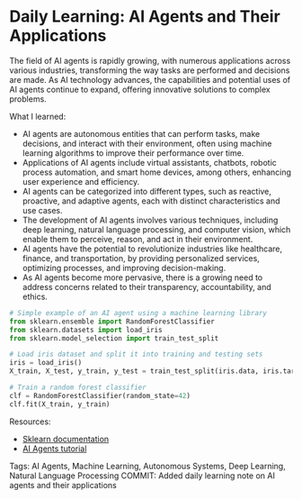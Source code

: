 # Daily Learning: AI Agents and Their Applications
The field of AI agents is rapidly growing, with numerous applications across various industries, transforming the way tasks are performed and decisions are made. As AI technology advances, the capabilities and potential uses of AI agents continue to expand, offering innovative solutions to complex problems.

What I learned:
* AI agents are autonomous entities that can perform tasks, make decisions, and interact with their environment, often using machine learning algorithms to improve their performance over time.
* Applications of AI agents include virtual assistants, chatbots, robotic process automation, and smart home devices, among others, enhancing user experience and efficiency.
* AI agents can be categorized into different types, such as reactive, proactive, and adaptive agents, each with distinct characteristics and use cases.
* The development of AI agents involves various techniques, including deep learning, natural language processing, and computer vision, which enable them to perceive, reason, and act in their environment.
* AI agents have the potential to revolutionize industries like healthcare, finance, and transportation, by providing personalized services, optimizing processes, and improving decision-making.
* As AI agents become more pervasive, there is a growing need to address concerns related to their transparency, accountability, and ethics.

```python
# Simple example of an AI agent using a machine learning library
from sklearn.ensemble import RandomForestClassifier
from sklearn.datasets import load_iris
from sklearn.model_selection import train_test_split

# Load iris dataset and split it into training and testing sets
iris = load_iris()
X_train, X_test, y_train, y_test = train_test_split(iris.data, iris.target, test_size=0.2, random_state=42)

# Train a random forest classifier
clf = RandomForestClassifier(random_state=42)
clf.fit(X_train, y_train)
```

Resources:
* [Sklearn documentation](https://scikit-learn.org/stable/)
* [AI Agents tutorial](https://www.tutorialspoint.com/artificial_intelligence/artificial_intelligence_agents.htm)

Tags: AI Agents, Machine Learning, Autonomous Systems, Deep Learning, Natural Language Processing
COMMIT: Added daily learning note on AI agents and their applications